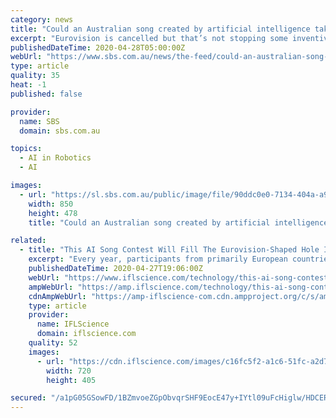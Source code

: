 ```yaml
---
category: news
title: "Could an Australian song created by artificial intelligence take on Eurovision?"
excerpt: "Eurovision is cancelled but that’s not stopping some inventive ideas on how to ensure the song competition’s spirit stays alive. Dutch broadcasters are testing out whether artificial intelligence can determine the best song for this new remote Eurovision-style contest,"
publishedDateTime: 2020-04-28T05:00:00Z
webUrl: "https://www.sbs.com.au/news/the-feed/could-an-australian-song-created-by-artificial-intelligence-take-on-eurovision"
type: article
quality: 35
heat: -1
published: false

provider:
  name: SBS
  domain: sbs.com.au

topics:
  - AI in Robotics
  - AI

images:
  - url: "https://sl.sbs.com.au/public/image/file/90ddc0e0-7134-404a-a97c-3b5f4b08686f/crop/16x9"
    width: 850
    height: 478
    title: "Could an Australian song created by artificial intelligence take on Eurovision?"

related:
  - title: "This AI Song Contest Will Fill The Eurovision-Shaped Hole In Your Glittery Heart"
    excerpt: "Every year, participants from primarily European countries put on an absolute spectacle for the world in the Eurovision Song Contest. Fireworks, glitter, c"
    publishedDateTime: 2020-04-27T19:06:00Z
    webUrl: "https://www.iflscience.com/technology/this-ai-song-contest-will-fill-the-eurovisionshaped-hole-in-your-glittery-heart/"
    ampWebUrl: "https://amp.iflscience.com/technology/this-ai-song-contest-will-fill-the-eurovisionshaped-hole-in-your-glittery-heart/"
    cdnAmpWebUrl: "https://amp-iflscience-com.cdn.ampproject.org/c/s/amp.iflscience.com/technology/this-ai-song-contest-will-fill-the-eurovisionshaped-hole-in-your-glittery-heart/"
    type: article
    provider:
      name: IFLScience
      domain: iflscience.com
    quality: 52
    images:
      - url: "https://cdn.iflscience.com/images/c16fc5f2-a1c6-51fc-a2d7-1bde133a7c71/default-1588005725-cover-image.jpg"
        width: 720
        height: 405

secured: "/a1pG05GSowFD/1BZmvoeZGpObvqrSHF9EocE47y+IYtl09uFcHiglw/HDCERwPT+kfPmiWW6iilyAvgJj9zSU8bHPTOnIIidQYHv7fW6l0TQe17HtNWQV5UQC68soMeNwTZN1UchU07m5xNrO8J3gESowvBSl7XNKubGtuliedm3skIXhswojzuPh/+44/8jXAprn5+TgmOMFp2YULHnltyy4Ne5Z0rIksgu+WPSm37z4ctG7XRehhP6YsssRq9o/IrOFd4w3JJYDNL4AGyAUPBkiJ9OyOj1sVP6EZWmNhTTufxsI2Ba/9D+E1A0J3i9mB7WJVislxqJX0zoDYBTl7e6WWck9iSmE+jKe/O6x6ibhmgnd1c1K6ETYeshyMN5irOaKZnaCmvfrB40BB145paidGU/ITKke1lZMoJYyR0OFlhXUAkCdOv2A08zkAU3Y6GoRRF4T/6seQJVKa0jvhWKE/RHKJYUWzmCjPsuH8=;l/65jZM9FNg+iUoxQUp9LQ=="
---
```


